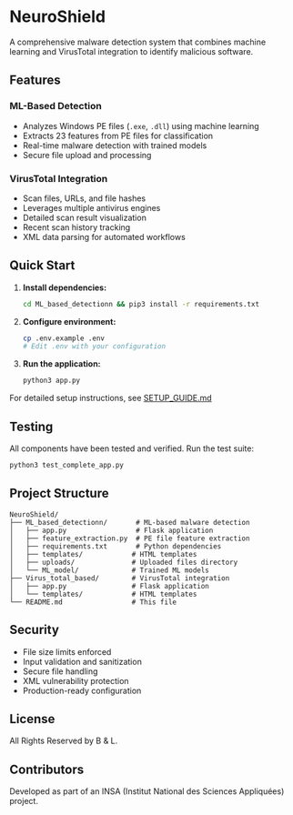 # NeuroShield

A comprehensive malware detection system that combines machine learning and VirusTotal integration to identify malicious software.

## Features

### ML-Based Detection
- Analyzes Windows PE files (`.exe`, `.dll`) using machine learning
- Extracts 23 features from PE files for classification
- Real-time malware detection with trained models
- Secure file upload and processing

### VirusTotal Integration
- Scan files, URLs, and file hashes
- Leverages multiple antivirus engines
- Detailed scan result visualization
- Recent scan history tracking
- XML data parsing for automated workflows

## Quick Start

1. **Install dependencies:**
   ```bash
   cd ML_based_detectionn && pip3 install -r requirements.txt
   ```

2. **Configure environment:**
   ```bash
   cp .env.example .env
   # Edit .env with your configuration
   ```

3. **Run the application:**
   ```bash
   python3 app.py
   ```

For detailed setup instructions, see [SETUP_GUIDE.md](SETUP_GUIDE.md)

## Testing

All components have been tested and verified. Run the test suite:
```bash
python3 test_complete_app.py
```

## Project Structure

```
NeuroShield/
├── ML_based_detectionn/       # ML-based malware detection
│   ├── app.py                 # Flask application
│   ├── feature_extraction.py  # PE file feature extraction
│   ├── requirements.txt       # Python dependencies
│   ├── templates/            # HTML templates
│   ├── uploads/              # Uploaded files directory
│   └── ML_model/             # Trained ML models
├── Virus_total_based/        # VirusTotal integration
│   ├── app.py                # Flask application
│   └── templates/            # HTML templates
└── README.md                 # This file
```

## Security

- File size limits enforced
- Input validation and sanitization
- Secure file handling
- XML vulnerability protection
- Production-ready configuration

## License

All Rights Reserved by B & L.

## Contributors

Developed as part of an INSA (Institut National des Sciences Appliquées) project.
